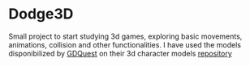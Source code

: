 # Dodge3D
Small project to start studying 3d games, exploring basic movements, animations, collision and other functionalities.
I have used the models disponibilized by [GDQuest](https://www.youtube.com/@Gdquest) on their 3d character models [repository](https://github.com/gdquest-demos/godot-4-3D-Characters/tree/main)
